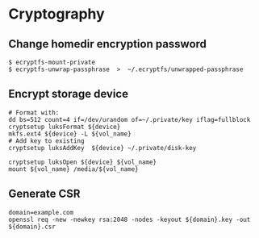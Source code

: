 # Cryptography

## Change homedir encryption password
```
$ ecryptfs-mount-private 
$ ecryptfs-unwrap-passphrase  >  ~/.ecryptfs/unwrapped-passphrase
```

## Encrypt storage device
```
# Format with: 
dd bs=512 count=4 if=/dev/urandom of=~/.private/key iflag=fullblock
cryptsetup luksFormat ${device}
mkfs.ext4 ${device} -L ${vol_name}
# Add key to existing
cryptsetup luksAddKey  ${device} ~/.private/disk-key

cryptsetup luksOpen ${device} ${vol_name}
mount ${vol_name} /media/${vol_name}
```

## Generate CSR
```
domain=example.com
openssl req -new -newkey rsa:2048 -nodes -keyout ${domain}.key -out ${domain}.csr
```
